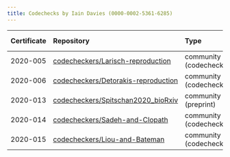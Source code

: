 ```yaml
---
title: Codechecks by Iain Davies (0000-0002-5361-6285)
---
```



|Certificate |Repository                          |Type                  |Issue |Report                                 |Check date |
|:-------|:--------------------------------|:------------------|:---|:--------------------------|:----------|
|2020-005    |[codecheckers/Larisch-reproduction](https://github.com/codecheckers/Larisch-reproduction)|community (codecheck) |[5](https://github.com/codecheckers/register/issues/5)|https://doi.org/10.5281/zenodo.3959175 |2020-07-23 |
|2020-006    |[codecheckers/Detorakis-reproduction](https://github.com/codecheckers/Detorakis-reproduction)|community (codecheck) |[6](https://github.com/codecheckers/register/issues/6)|https://doi.org/10.5281/zenodo.3948353 |2020-07-16 |
|2020-013    |[codecheckers/Spitschan2020_bioRxiv](https://github.com/codecheckers/Spitschan2020_bioRxiv)|community (preprint)  |[20](https://github.com/codecheckers/register/issues/20)|https://doi.org/10.5281/zenodo.3947959 |2020-07-14 |
|2020-014    |[codecheckers/Sadeh-and-Clopath](https://github.com/codecheckers/Sadeh-and-Clopath)|community (codecheck) |[21](https://github.com/codecheckers/register/issues/21)|https://doi.org/10.5281/zenodo.3967326 |2020-07-28 |
|2020-015    |[codecheckers/Liou-and-Bateman](https://github.com/codecheckers/Liou-and-Bateman)|community (codecheck) |[22](https://github.com/codecheckers/register/issues/22)|https://doi.org/10.5281/zenodo.3978402 |2020-08-04 |
